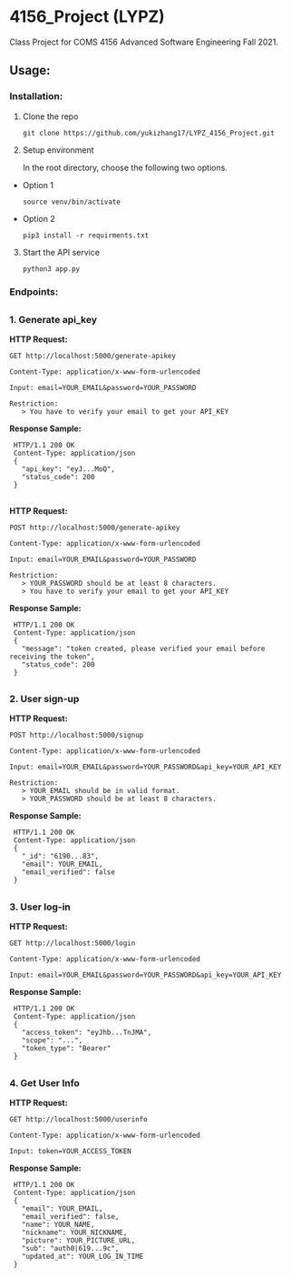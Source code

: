 # 4156_Project (LYPZ)
Class Project for COMS 4156 Advanced Software Engineering  Fall 2021.

## Usage:
### Installation:
1. Clone the repo
   ```
   git clone https://github.com/yukizhang17/LYPZ_4156_Project.git
   ```
2. Setup environment 

    In the root directory, choose the following two options.

* Option 1
  ```
  source venv/bin/activate
  ```
* Option 2
  ```
  pip3 install -r requirments.txt
  ``` 
3. Start the API service
    ```
    python3 app.py
    ```

### Endpoints:
## 

### 1. Generate api_key
   
   **HTTP Request:**
   
   ```
   GET http://localhost:5000/generate-apikey
     
   Content-Type: application/x-www-form-urlencoded

   Input: email=YOUR_EMAIL&password=YOUR_PASSWORD
    
   Restriction:
      > You have to verify your email to get your API_KEY
   ```
   
   **Response Sample:**
   ```
    HTTP/1.1 200 OK
    Content-Type: application/json
    {
      "api_key": "eyJ...MoQ",
      "status_code": 200
    }
   ```
   
   ## 
   
   **HTTP Request:**
   
   ```
   POST http://localhost:5000/generate-apikey
     
   Content-Type: application/x-www-form-urlencoded

   Input: email=YOUR_EMAIL&password=YOUR_PASSWORD
    
   Restriction:
      > YOUR_PASSWORD should be at least 8 characters. 
      > You have to verify your email to get your API_KEY
   ```
   
   **Response Sample:**
   ```
    HTTP/1.1 200 OK
    Content-Type: application/json
    {
      "message": "token created, please verified your email before receiving the token",
      "status_code": 200
    }
   ```
   
   ## 
   
### 2. User sign-up
   
   **HTTP Request:**
   
   ```
   POST http://localhost:5000/signup
     
   Content-Type: application/x-www-form-urlencoded

   Input: email=YOUR_EMAIL&password=YOUR_PASSWORD&api_key=YOUR_API_KEY
    
   Restriction:
      > YOUR_EMAIL should be in valid format.
      > YOUR_PASSWORD should be at least 8 characters. 
   ```
   
   **Response Sample:**
   ```
    HTTP/1.1 200 OK
    Content-Type: application/json
    {
      "_id": "6190...83",
      "email": YOUR_EMAIL,
      "email_verified": false
    }
   ```
     
  ## 
   
### 3. User log-in
   
   **HTTP Request:**
   
   ```
   GET http://localhost:5000/login
     
   Content-Type: application/x-www-form-urlencoded

   Input: email=YOUR_EMAIL&password=YOUR_PASSWORD&api_key=YOUR_API_KEY
   ```
   
   **Response Sample:**
   ```
    HTTP/1.1 200 OK
    Content-Type: application/json
    { 
      "access_token": "eyJhb...TnJMA", 
      "scope": "...", 
      "token_type": "Bearer" 
    }
   ```
   
   ## 
   
### 4. Get User Info
   
   **HTTP Request:**
   
   ```
   GET http://localhost:5000/userinfo
     
   Content-Type: application/x-www-form-urlencoded

   Input: token=YOUR_ACCESS_TOKEN
   ```
   
   **Response Sample:**
   ```
    HTTP/1.1 200 OK
    Content-Type: application/json
    {
      "email": YOUR_EMAIL,
      "email_verified": false,
      "name": YOUR_NAME,
      "nickname": YOUR_NICKNAME,
      "picture": YOUR_PICTURE_URL,
      "sub": "auth0|619...9c",
      "updated_at": YOUR_LOG_IN_TIME
    }
   ```
 
   
   
   


  
     
     
